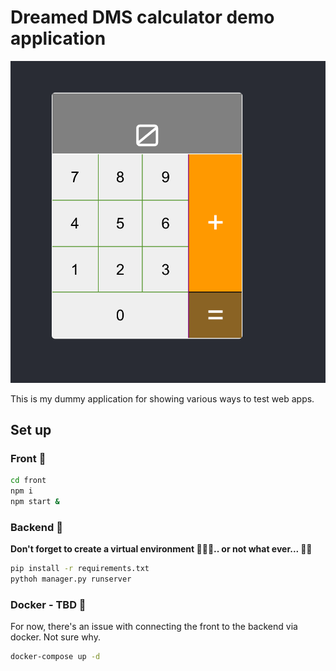 # Dreamed DMS calculator demo application

![front-page.png](front-page.png)

This is my dummy application for showing various ways to test web apps.

## Set up

### Front 🍕

```bash
cd front
npm i
npm start &
```

### Backend 🍣

**Don't forget to create a virtual environment 👩🏼‍🏫.. or not what ever... 🤷‍♂️**
```bash
pip install -r requirements.txt
pythoh manager.py runserver
```

### Docker - TBD 🐳
For now, there's an issue with connecting the front to the backend via docker. Not sure why.
```bash
docker-compose up -d 
```

